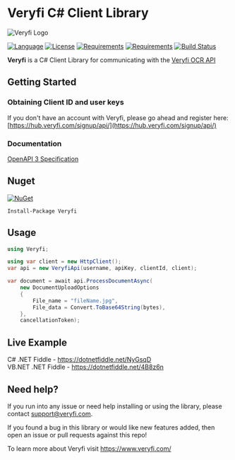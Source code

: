 # Veryfi C# Client Library

![Veryfi Logo](https://cdn.veryfi.com/logos/veryfi-logo-wide-github.png)

[![Language](https://img.shields.io/badge/language-C%23-blue.svg?style=flat-square)](https://github.com/HavenDV/veryfi-csharp/search?l=C%23&o=desc&s=&type=Code) 
[![License](https://img.shields.io/github/license/HavenDV/veryfi-csharp.svg?label=License&maxAge=86400)](LICENSE) 
[![Requirements](https://img.shields.io/badge/Requirements-.NET%20Standard%202.0-blue.svg)](https://github.com/dotnet/standard/blob/master/docs/versions/netstandard2.0.md) 
[![Requirements](https://img.shields.io/badge/Requirements-.NET%20Framework%204.5-blue.svg)](https://github.com/microsoft/dotnet/tree/master/releases/net45) 
[![Build Status](https://github.com/HavenDV/veryfi-csharp/workflows/.NET/badge.svg?branch=master)](https://github.com/HavenDV/veryfi-csharp/actions/workflows/dotnet.yml)

**Veryfi** is a C# Client Library for communicating with the [Veryfi OCR API](https://veryfi.com/api/)

## Getting Started

### Obtaining Client ID and user keys
If you don't have an account with Veryfi, please go ahead and 
register here: [https://hub.veryfi.com/signup/api/](https://hub.veryfi.com/signup/api/)

### Documentation
[OpenAPI 3 Specification](https://app.swaggerhub.com/apis/HavenDV/Veryfi/1.0.0)

## Nuget

[![NuGet](https://img.shields.io/nuget/dt/Veryfi.svg?style=flat-square&label=Veryfi)](https://www.nuget.org/packages/Veryfi/)

```
Install-Package Veryfi
```

## Usage

```cs
using Veryfi;

using var client = new HttpClient();
var api = new VeryfiApi(username, apiKey, clientId, client);

var document = await api.ProcessDocumentAsync(
    new DocumentUploadOptions
    {
        File_name = "fileName.jpg",
        File_data = Convert.ToBase64String(bytes),
    },
    cancellationToken);
```

## Live Example

C# .NET Fiddle - https://dotnetfiddle.net/NyGsqD  
VB.NET .NET Fiddle - https://dotnetfiddle.net/4B8z6n  

## Need help?
If you run into any issue or need help installing or using the library, please contact support@veryfi.com.

If you found a bug in this library or would like new features added, then open an issue or pull requests against this repo!

To learn more about Veryfi visit https://www.veryfi.com/
